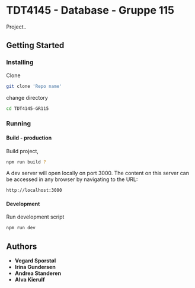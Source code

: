 # TDT4145 - Database - Gruppe 115

Project..

## Getting Started

### Installing

Clone

```sh
git clone 'Repo name'
```

change directory

```sh
cd TDT4145-GR115
```

### Running

#### Build - production

Build project,

```sh
npm run build ?
```


A dev server will open locally on port 3000. The content on this server can be accessed in any browser by navigating to the URL:

```sh
http://localhost:3000
```

#### Development

Run development script

```sh
npm run dev
```

## Authors

* **Vegard Sporstøl**
* **Irina Gundersen**
* **Andrea Standeren**
* **Alva Kierulf**
